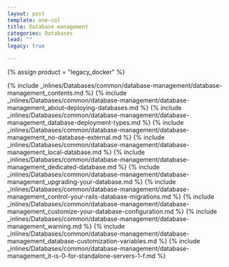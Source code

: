```yaml
---
layout: post
template: one-col
title: Database management
categories: Databases
lead: ""
legacy: true

---
```

{% assign product = "legacy_docker" %}

{% include _inlines/Databases/common/database-management/database-management_contents.md %}
{% include _inlines/Databases/common/database-management/database-management_about-deploying-databases.md %}
{% include _inlines/Databases/common/database-management/database-management_database-deployment-types.md %}
{% include _inlines/Databases/common/database-management/database-management_no-database-external.md %}
{% include _inlines/Databases/common/database-management/database-management_local-database.md %}
{% include _inlines/Databases/common/database-management/database-management_dedicated-database.md %}
{% include _inlines/Databases/common/database-management/database-management_upgrading-your-database.md %}
{% include _inlines/Databases/common/database-management/database-management_control-your-rails-database-migrations.md %}
{% include _inlines/Databases/common/database-management/database-management_customize-your-database-configuration.md %}
{% include _inlines/Databases/common/database-management/database-management_warning.md %}
{% include _inlines/Databases/common/database-management/database-management_database-customization-variables.md %}
{% include _inlines/Databases/common/database-management/database-management_it-is-0-for-standalone-servers-1-f.md %}

